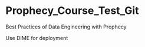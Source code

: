 # Prophecy_Course_Test_Git

Best Practices of Data Engineering with Prophecy

Use DIME for deployment
